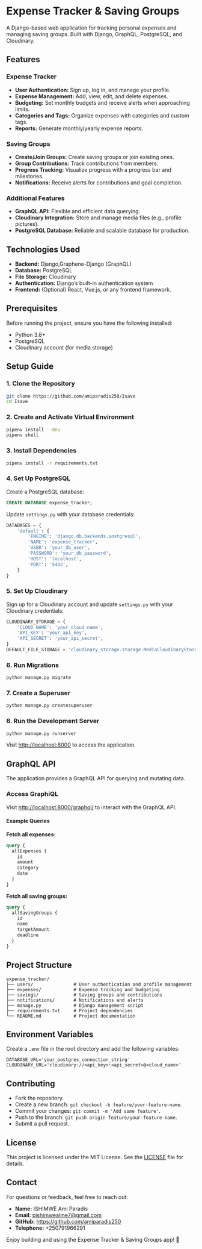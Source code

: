 # Expense Tracker & Saving Groups
A Django-based web application for tracking personal expenses and managing saving groups. Built with Django, GraphQL, PostgreSQL, and Cloudinary.

## Features
### Expense Tracker
- **User Authentication:** Sign up, log in, and manage your profile.
- **Expense Management:** Add, view, edit, and delete expenses.
- **Budgeting:** Set monthly budgets and receive alerts when approaching limits.
- **Categories and Tags:** Organize expenses with categories and custom tags.
- **Reports:** Generate monthly/yearly expense reports.

### Saving Groups
- **Create/Join Groups:** Create saving groups or join existing ones.
- **Group Contributions:** Track contributions from members.
- **Progress Tracking:** Visualize progress with a progress bar and milestones.
- **Notifications:** Receive alerts for contributions and goal completion.

### Additional Features
- **GraphQL API:** Flexible and efficient data querying.
- **Cloudinary Integration:** Store and manage media files (e.g., profile pictures).
- **PostgreSQL Database:** Reliable and scalable database for production.

## Technologies Used
- **Backend:** Django,Graphene-Django (GraphQL)
- **Database:** PostgreSQL
- **File Storage:** Cloudinary
- **Authentication:** Django’s built-in authentication system
- **Frontend:** (Optional) React, Vue.js, or any frontend framework.

## Prerequisites
Before running the project, ensure you have the following installed:
- Python 3.8+
- PostgreSQL
- Cloudinary account (for media storage)

## Setup Guide
### 1. Clone the Repository
```bash
git clone https://github.com/amiparadis250/Isave
cd Isave
```
### 2. Create and Activate Virtual Environment
```bash
pipenv install --dev
pipenv shell
```
### 3. Install Dependencies
```bash
pipenv install -r requirements.txt
```
### 4. Set Up PostgreSQL
Create a PostgreSQL database:
```sql
CREATE DATABASE expense_tracker;
```
Update `settings.py` with your database credentials:
```python
DATABASES = {
    'default': {
        'ENGINE': 'django.db.backends.postgresql',
        'NAME': 'expense_tracker',
        'USER': 'your_db_user',
        'PASSWORD': 'your_db_password',
        'HOST': 'localhost',
        'PORT': '5432',
    }
}
```

### 5. Set Up Cloudinary
Sign up for a Cloudinary account and update `settings.py` with your Cloudinary credentials:
```python
CLOUDINARY_STORAGE = {
    'CLOUD_NAME': 'your_cloud_name',
    'API_KEY': 'your_api_key',
    'API_SECRET': 'your_api_secret',
}
DEFAULT_FILE_STORAGE = 'cloudinary_storage.storage.MediaCloudinaryStorage'
```

### 6. Run Migrations
```bash
python manage.py migrate
```

### 7. Create a Superuser
```bash
python manage.py createsuperuser
```

### 8. Run the Development Server
```bash
python manage.py runserver
```
Visit [http://localhost:8000](http://localhost:8000) to access the application.

## GraphQL API
The application provides a GraphQL API for querying and mutating data.
### Access GraphiQL
Visit [http://localhost:8000/graphql/](http://localhost:8000/graphql/) to interact with the GraphQL API.

#### Example Queries
**Fetch all expenses:**
```graphql
query {
  allExpenses {
    id
    amount
    category
    date
  }
}
```

**Fetch all saving groups:**
```graphql
query {
  allSavingGroups {
    id
    name
    targetAmount
    deadline
  }
}
```

## Project Structure
```
expense_tracker/
├── users/               # User authentication and profile management
├── expenses/            # Expense tracking and budgeting
├── savings/             # Saving groups and contributions
├── notifications/       # Notifications and alerts
├── manage.py            # Django management script
├── requirements.txt     # Project dependencies
└── README.md            # Project documentation
```

## Environment Variables
Create a `.env` file in the root directory and add the following variables:
```env
DATABASE_URL='your_postgres_connection_string'
CLOUDINARY_URL='cloudinary://<api_key>:<api_secret>@<cloud_name>'
```

## Contributing
- Fork the repository.
- Create a new branch: `git checkout -b feature/your-feature-name`.
- Commit your changes: `git commit -m 'Add some feature'`.
- Push to the branch: `git push origin feature/your-feature-name`.
- Submit a pull request.

## License
This project is licensed under the MIT License. See the [LICENSE](LICENSE) file for details.

## Contact
For questions or feedback, feel free to reach out:
- **Name:** ISHIMWE Ami Paradis
- **Email:** pishimweaime7@gmail.com
- **GitHub:** https://github.com/amiparadis250
- **Telephone:** +250791966291

Enjoy building and using the Expense Tracker & Saving Groups app! 🚀
